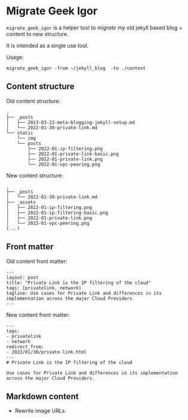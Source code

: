# Migrate Geek Igor

`migrate_geek_igor` is a helper tool to _migrate_ my old jekyll based blog + content to new structure.

It is intended as a single use tool.

Usage:
```src
migrate_geek_igor -from ~/jekyll_blog  -to ./content
```

## Content structure

Old content structure:
```
.
├── _posts
│   ├── 2013-03-22-meta-blogging-jekyll-setup.md
│   └── 2022-01-30-private-link.md
└── static
    └── img
    └── posts
        ├── 2022-01-ip-filtering.png
        ├── 2022-01-private-link-basic.png
        ├── 2022-01-private-link.png
        └── 2022-01-vpc-peering.png
```

New content structure:
```
.
├── _posts
│   └── 2022-01-30-private-link.md
├── _assets
│   ├── 2022-01-ip-filtering.png
│   ├── 2022-01-ip-filtering-basic.png
│   ├── 2022-01-private-link.png
│   └── 2022-01-vpc-peering.png
(...)
```


## Front matter

Old content front matter:
```
---
layout: post
title: "Private Link is the IP filtering of the cloud"
tags: [privatelink, network]
tagline: Use cases for Private Link and differences in its implementation across the major Cloud Providers
---
```

New content front matter:
```
---
tags:
- privatelink
- network
redirect_from:
- 2022/01/30/private-link.html
---
# Private Link is the IP filtering of the cloud

Use cases for Private Link and differences in its implementation across the major Cloud Providers.
```


## Markdown content

- Rewrite image URLs
